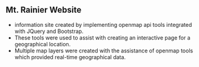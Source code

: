 ## Mt. Rainier Website
* information site created by implementing openmap api tools integrated with JQuery and Bootstrap.
* These tools were used to assist with creating an interactive page for a geographical location.
* Multiple map layers were created with the assistance of openmap tools which provided real-time geographical data.